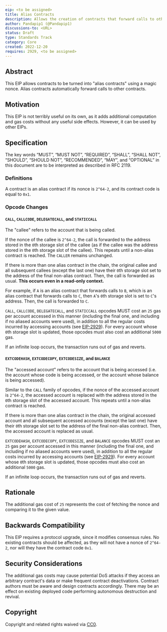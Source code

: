 ```yaml
---
eip: <to be assigned>
title: Alias Contracts
description: Allows the creation of contracts that forward calls to other contracts
author: Pandapip1 (@Pandapip1)
discussions-to: <URL>
status: Draft
type: Standards Track
category: Core
created: 2022-12-20
requires: 2929, <to be assigned>
---
```


## Abstract

This EIP allows contracts to be turned into "alias contracts" using a magic nonce. Alias contracts automatically forward calls to other contracts.

## Motivation

This EIP is not terribly useful on its own, as it adds additional computation and gas costs without any useful side effects. However, it can be used by other EIPs.

## Specification

The key words “MUST”, “MUST NOT”, “REQUIRED”, “SHALL”, “SHALL NOT”, “SHOULD”, “SHOULD NOT”, “RECOMMENDED”, “MAY”, and “OPTIONAL” in this document are to be interpreted as described in RFC 2119.

### Definitions

A contract is an alias contract if its nonce is `2^64-2`, and its contract code is equal to `0x1`.

### Opcode Changes

#### `CALL`, `CALLCODE`, `DELEGATECALL`, and `STATICCALL`

The "callee" refers to the account that is being called.

If the nonce of the callee is `2^64-2`, the call is forwarded to the address stored in the `0`th storage slot of the callee (as if the callee was the address stored in the `0`th storage slot of the callee). This repeats until a non-alias contract is reached. The `CALLER` remains unchanged.

If there is more than one alias contract in the chain, the original callee and all subsequent callees (except the last one) have their `0`th storage slot set to the address of the final non-alias contract. Then, the call is forwarded as usual. **This occurs even in a read-only context.**

For example, if `A` is an alias contract that forwards calls to `B`, which is an alias contract that forwards calls to `C`, then `A`'s `0`th storage slot is set to `C`'s address. Then, the call is forwarded to `C`.

`CALL`, `CALLCODE`, `DELEGATECALL`, and `STATICCALL` opcodes MUST cost an `25` gas per account accessed in this manner (including the final one, and including if no aliased accounts were used), in addition to all the regular costs incurred by accessing accounts (see [EIP-2929](./eip-2929.md)). For every account whose `0`th storage slot is updated, those opcodes must also cost an additional `5000` gas.

If an infinite loop occurs, the transaction runs out of gas and reverts.

#### `EXTCODEHASH`, `EXTCODECOPY`, `EXTCODESIZE`, and `BALANCE`

The "accessed account" refers to the account that is being accessed (i.e. the account whose code is being accessed, or the account whose balance is being accessed).

Similar to the `CALL` family of opcodes, if the nonce of the accessed account is `2^64-2`, the accessed account is replaced with the address stored in the `0`th storage slot of the accessed account. This repeats until a non-alias contract is reached.

If there is more than one alias contract in the chain, the original accessed account and all subsequent accessed accounts (except the last one) have their `0`th storage slot set to the address of the final non-alias contract. Then, the accessed account is replaced as usual.

`EXTCODEHASH`, `EXTCODECOPY`, `EXTCODESIZE`, and `BALANCE` opcodes MUST cost an `25` gas per account accessed in this manner (including the final one, and including if no aliased accounts were used), in addition to all the regular costs incurred by accessing accounts (see [EIP-2929](./eip-2929.md)). For every account whose `0`th storage slot is updated, those opcodes must also cost an additional `5000` gas.

If an infinite loop occurs, the transaction runs out of gas and reverts.

## Rationale

The additional gas cost of `25` represents the cost of fetching the nonce and comparing it to the given value.

## Backwards Compatibility

This EIP requires a protocol upgrade, since it modifies consensus rules. No existing contracts should be affected, as they will not have a nonce of `2^64-2`, nor will they have the contract code `0x1`.

## Security Considerations

The additional gas costs may cause potential DoS attacks if they access an arbitrary contract's data or make frequent contract deactivations. Contract authors must be aware and design contracts accordingly. There may be an effect on existing deployed code performing autonomous destruction and revival.

## Copyright

Copyright and related rights waived via [CC0](../LICENSE.md).
